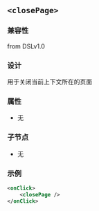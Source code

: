 ## `<closePage>`

### 兼容性
from DSLv1.0

### 设计

用于关闭当前上下文所在的页面

### 属性

- 无

### 子节点

- 无

### 示例

```xml
<onClick>
	<closePage />
</onClick>
```